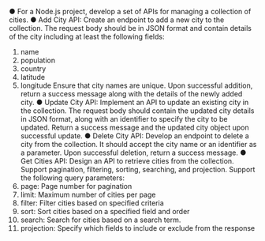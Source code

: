 ● For a Node.js project, develop a set of APIs for managing a collection of cities. ● Add City API: Create an endpoint to add a new city to the collection. The request body should be in JSON format and contain details of the city including at least the following fields: 
1. name 
2. population 
3. country 
4. latitude 
5. longitude 
Ensure that city names are unique. Upon successful addition, return a success message along with the details of the newly added city. 
● Update City API: Implement an API to update an existing city in the collection. The request body should contain the updated city details in JSON format, along with an identifier to specify the city to be updated. Return a success message and the updated city object upon successful update. 
● Delete City API: Develop an endpoint to delete a city from the collection. It should accept the city name or an identifier as a parameter. Upon successful deletion, return a success message. 
● Get Cities API: Design an API to retrieve cities from the collection. Support pagination, filtering, sorting, searching, and projection. Support the following query parameters: 
1. page: Page number for pagination 
2. limit: Maximum number of cities per page 
3. filter: Filter cities based on specified criteria 
4. sort: Sort cities based on a specified field and order 
5. search: Search for cities based on a search term. 
6. projection: Specify which fields to include or exclude from the response

